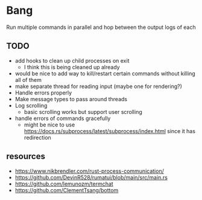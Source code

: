 # Bang

Run multiple commands in parallel and hop between the output logs of each

## TODO
- add hooks to clean up child processes on exit
  - I think this is being cleaned up already
- would be nice to add way to kill/restart certain commands without killing all of them
- make separate thread for reading input (maybe one for rendering?)
- Handle errors properly
- Make message types to pass around threads
- Log scrolling
  - basic scrolling works but support user scrolling
- handle errors of commands gracefully
  - might be nice to use https://docs.rs/subprocess/latest/subprocess/index.html since it has redirection


## resources
- https://www.nikbrendler.com/rust-process-communication/
- https://github.com/DevinR528/rumatui/blob/main/src/main.rs
- https://github.com/lemunozm/termchat
- https://github.com/ClementTsang/bottom